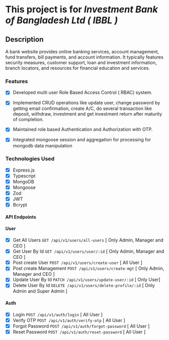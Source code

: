 # This project is for <em>Investment Bank of Bangladesh Ltd ( IBBL )</em>

## Description
<p>A bank website provides online banking services, account management, fund transfers, bill payments, and account information. It typically features security measures, customer support, loan and investment information, branch locators, and resources for financial education and services.</p>

<!-- ### This project [Live Site](https://painting-service-roan.vercel.app/) -->

### Features

- [x] Developed multi user Role Based Access Control ( RBAC) system.
- [x] Implemented CRUD operations like update user, change password by
getting email confirmation, create A/C, do several transaction like deposit,
withdraw, investment and get investment return after maturity of
completion.
- [x] Maintained role based Authentication and Authorization with OTP.
- [x] Integrated mongoose session and aggregation for processing for mongodb
data manipulation


### Technologies Used

- [x] Express.js
- [x] Typescript
- [x] MongoDB
- [x] Mongoose
- [x] Zod
- [x] JWT
- [x] Bcrypt

<!-- ### Entity Relationship Diagram -->

<!-- <p>
<img src="./ERD.svg" align="center" width="100%" height="100%" style="border-radius: 30px;">
</p> -->

#### API Endpoints

#### User

- [x] Get All Users `GET /api/v1/users/all-users` [ Only Admin, Manager and CEO ]
- [x] Get User By Id `GET /api/v1/users/user/:id` [ Only Admin, Manager and CEO ]
- [x] Post create User `POST /api/v1/users/create-user` [ All User ]
- [x] Post create Management `POST /api/v1/users/create-mgt` [ Only Admin, Manager and CEO ]
- [x] Update User By Id `PATCH /api/v1/users/update-user/:id` [ Only User]
- [x] Delete User By Id `DELETE /api/v1/users/delete-profile/:id` [ Only Admin and Super Admin ]

#### Auth

- [x] Login `POST /api/v1/auth/login` [ All User ]
- [x] Verify OTP `POST /api/v1/auth/verify-otp` [ All User ]
- [x] Forgot Password `POST /api/v1/auth/forgot-password` [ All User ]
- [x] Reset Password `POST /api/v1/auth/reset-password` [ All User ]
